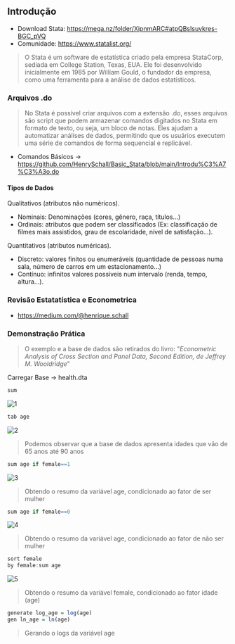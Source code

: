 ## Introdução
- Download Stata: https://mega.nz/folder/XipnmARC#atpQBsIsuvkres-BGC_pVQ
- Comunidade: https://www.statalist.org/
  
> O Stata é um software de estatística criado pela empresa StataCorp, sediada em College Station, Texas, EUA. Ele foi desenvolvido inicialmente em 1985 por William Gould, o fundador da empresa, como uma ferramenta para a análise de dados estatísticos.

### Arquivos .do
> No Stata é possível criar arquivos com a extensão .do, esses arquivos são script que podem armazenar comandos digitados no Stata em formato de texto, ou seja, um bloco de notas. Eles ajudam a automatizar análises de dados, permitindo que os usuários executem uma série de comandos de forma sequencial e replicável.

- Comandos Básicos -> https://github.com/HenrySchall/Basic_Stata/blob/main/Introdu%C3%A7%C3%A3o.do

#### Tipos de Dados

Qualitativos (atributos não numéricos).
- Nominais: Denominações (cores, gênero, raça, títulos…)
- Ordinais: atributos que podem ser classificados (Ex: classificação de filmes mais assistidos, grau de escolaridade, nível de satisfação…).

Quantitativos (atributos numéricas).
- Discreto: valores finitos ou enumeráveis (quantidade de pessoas numa sala, número de carros em um estacionamento…)
- Contínuo: infinitos valores possíveis num intervalo (renda, tempo, altura…).

### Revisão Estatatística e Econometrica
- https://medium.com/@henrique.schall

### Demonstraçâo Prática 
> O exemplo e a base de dados são retirados do livro: "*Econometric Analysis of Cross Section and Panel Data, Second Edition, de Jeffrey M. Wooldridge*"

Carregar Base -> health.dta

```r
sum
```
![1](https://github.com/user-attachments/assets/6a0e0bb3-380f-484e-8d34-abcdbac26e37)

```r
tab age
```
![2](https://github.com/user-attachments/assets/be67fa1b-0776-40ad-8d9a-1d28ca7c24f3)

> Podemos observar que a base de dados apresenta idades que vão de 65 anos até 90 anos

```r
sum age if female==1
```
![3](https://github.com/user-attachments/assets/1f93dd99-31f0-4dcb-9bc3-649b2d38803f)

> Obtendo o resumo da variável age, condicionado ao fator de ser mulher

```r
sum age if female==0
```
![4](https://github.com/user-attachments/assets/acc6c15e-877e-4133-b4aa-b80cc7e502cb)

> Obtendo o resumo da variável age, condicionado ao fator de não ser mulher
 
```r
sort female
by female:sum age
```
![5](https://github.com/user-attachments/assets/bc362efb-010d-4667-85c0-be9e96431a4c)
> Obtendo o resumo da variável female, condicionado ao fator idade (age)

```r
generate log_age = log(age)
gen ln_age = ln(age)
```
> Gerando o logs da variável age

